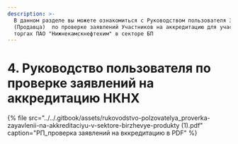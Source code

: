 ```yaml
---
description: >-
  В данном разделе вы можете ознакомиться с Руководством пользователя Заказчика
  (Продавца)  по проверке заявлений Участников на аккредитацию для участия в
  торгах ПАО "Нижнекамскнефтехим" в секторе БП
---
```


# 4. Руководство пользователя по проверке заявлений на аккредитацию НКНХ

{% file src="../../.gitbook/assets/rukovodstvo-polzovatelya\_proverka-zayavlenii-na-akkreditaciyu-v-sektore-birzhevye-produkty \(1\).pdf" caption="РП\_проверка заявлений на вккредитацию в PDF" %}

